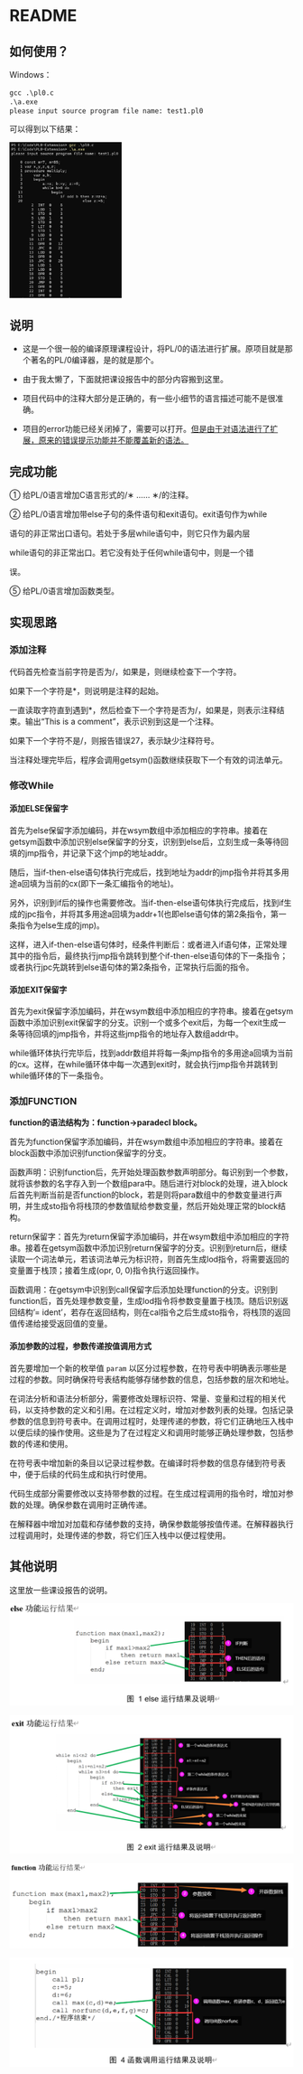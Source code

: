 # README

## 如何使用？

Windows：

```shell
gcc .\pl0.c
.\a.exe
please input source program file name: test1.pl0
```

可以得到以下结果：

<img src="./README.assets/image-20250317223941837.png" alt="image-20250317223941837" style="zoom:33%;" />



## 说明

- 这是一个很一般的编译原理课程设计，将PL/0的语法进行扩展。原项目就是那个著名的PL/0编译器，是的就是那个。

- 由于我太懒了，下面就把课设报告中的部分内容搬到这里。

- 项目代码中的注释大部分是正确的，有一些小细节的语言描述可能不是很准确。

- 项目的error功能已经关闭掉了，需要可以打开。<u>但是由于对语法进行了扩展，原来的错误提示功能并不能覆盖新的语法。</u>


## 完成功能

① 给PL/0语言增加C语言形式的/∗ …… ∗/的注释。 

② 给PL/0语言增加带else子句的条件语句和exit语句。exit语句作为while

语句的非正常出口语句。若处于多层while语句中，则它只作为最内层

while语句的非正常出口。若它没有处于任何while语句中，则是一个错

误。 

⑤ 给PL/0语言增加函数类型。

## 实现思路

### **添加注释**

代码首先检查当前字符是否为/，如果是，则继续检查下一个字符。

如果下一个字符是*，则说明是注释的起始。

一直读取字符直到遇到*，然后检查下一个字符是否为/，如果是，则表示注释结束。输出“This is a comment”，表示识别到这是一个注释。

如果下一个字符不是/，则报告错误27，表示缺少注释符号。

当注释处理完毕后，程序会调用getsym()函数继续获取下一个有效的词法单元。

### 修改While

#### **添加ELSE保留字**

首先为else保留字添加编码，并在wsym数组中添加相应的字符串。接着在getsym函数中添加识别else保留字的分支，识别到else后，立刻生成一条等待回填的jmp指令，并记录下这个jmp的地址addr。

随后，当if-then-else语句体执行完成后，找到地址为addr的jmp指令并将其多用途a回填为当前的cx(即下一条汇编指令的地址)。

另外，识别到if后的操作也需要修改。当if-then-else语句体执行完成后，找到if生成的jpc指令，并将其多用途a回填为addr+1(也即else语句体的第2条指令，第一条指令为else生成的jmp)。

这样，进入if-then-else语句体时，经条件判断后：或者进入if语句体，正常处理其中的指令后，最终执行jmp指令跳转到整个if-then-else语句体的下一条指令；或者执行jpc先跳转到else语句体的第2条指令，正常执行后面的指令。

#### **添加EXIT保留字**

首先为exit保留字添加编码，并在wsym数组中添加相应的字符串。接着在getsym函数中添加识别exit保留字的分支。识别一个或多个exit后，为每一个exit生成一条等待回填的jmp指令，并将这些jmp指令的地址存入数组addr中。

while循环体执行完毕后，找到addr数组并将每一条jmp指令的多用途a回填为当前的cx。这样，在while循环体中每一次遇到exit时，就会执行jmp指令并跳转到while循环体的下一条指令。

### 添加FUNCTION

**function的语法结构为：function->paradecl block。**

首先为function保留字添加编码，并在wsym数组中添加相应的字符串。接着在block函数中添加识别function保留字的分支。

函数声明：识别function后，先开始处理函数参数声明部分。每识别到一个参数，就将该参数的名字存入到一个数组para中。随后进行对block的处理，进入block后首先判断当前是否function的block，若是则将para数组中的参数变量进行声明，并生成sto指令将栈顶的参数值赋给参数变量，然后开始处理正常的block结构。

return保留字：首先为return保留字添加编码，并在wsym数组中添加相应的字符串。接着在getsym函数中添加识别return保留字的分支。识别到return后，继续读取一个词法单元，若该词法单元为标识符，则首先生成lod指令，将需要返回的变量置于栈顶；接着生成(opr, 0, 0)指令执行返回操作。

函数调用：在getsym中识别到call保留字后添加处理function的分支。识别到function后，首先处理参数变量，生成lod指令将参数变量置于栈顶。随后识别返回结构’= ident’，若存在返回结构，则在cal指令之后生成sto指令，将栈顶的返回值传递给接受返回值的变量。

#### 添加参数的过程，参数传递按值调用方式

首先要增加一个新的枚举值 `param` 以区分过程参数，在符号表中明确表示哪些是过程的参数。同时确保符号表结构能够存储参数的信息，包括参数的层次和地址。

在词法分析和语法分析部分，需要修改处理标识符、常量、变量和过程的相关代码，以支持参数的定义和引用。在过程定义时，增加对参数列表的处理。包括记录参数的信息到符号表中。在调用过程时，处理传递的参数，将它们正确地压入栈中以便后续的操作使用。这些是为了在过程定义和调用时能够正确处理参数，包括参数的传递和使用。

在符号表中增加新的条目以记录过程参数。在编译时将参数的信息存储到符号表中，便于后续的代码生成和执行时使用。

代码生成部分需要修改以支持带参数的过程。在生成过程调用的指令时，增加对参数的处理。确保参数在调用时正确传递。

在解释器中增加对加载和存储参数的支持，确保参数能够按值传递。在解释器执行过程调用时，处理传递的参数，将它们压入栈中以便过程使用。

## 其他说明

这里放一些课设报告的说明。

![image-20250317223304096](./README.assets/image-20250317223304096.png)

![image-20250317223315998](./README.assets/image-20250317223315998.png)

![image-20250317223324550](./README.assets/image-20250317223324550.png)

![image-20250317223331483](./README.assets/image-20250317223331483.png)